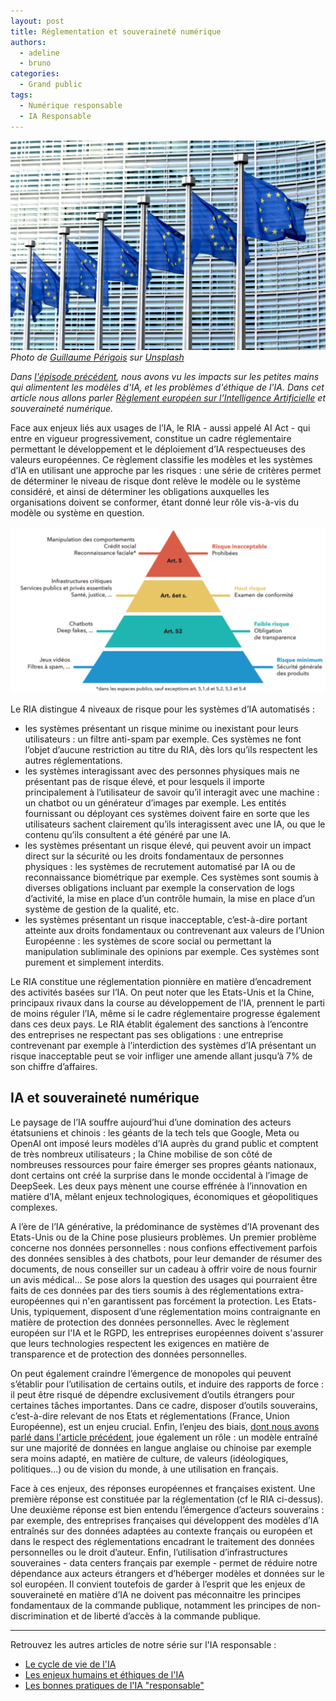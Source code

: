```yaml
---
layout: post
title: Réglementation et souveraineté numérique
authors:
  - adeline
  - bruno
categories:
  - Grand public
tags:
  - Numérique responsable
  - IA Responsable
---
```


![Parlement Européen](/images/ia-responsable/parlement-eu.jpg)
_Photo de [Guillaume Périgois](https://unsplash.com/fr/@guillaumeperigois) sur [Unsplash](https://unsplash.com/fr/photos/drapeaux-bleus-et-blancs-sur-le-mat-0NRkVddA2fw)_
      

_Dans [l'épisode précédent](/ia-responsable-enjeux-humains-ethiques/), nous avons vu les impacts sur les petites mains qui alimentent les modèles d'IA, et les problèmes d'éthique de l'IA. Dans cet article nous allons parler [Règlement européen sur l’Intelligence Artificielle](https://eur-lex.europa.eu/legal-content/FR/TXT/?uri=CELEX:32024R1689) et souveraineté numérique._

Face aux enjeux liés aux usages de l’IA, le RIA - aussi appelé AI Act - qui entre en vigueur progressivement, constitue un cadre réglementaire permettant le développement et le déploiement d’IA respectueuses des valeurs européennes. Ce règlement classifie les modèles et les systèmes d’IA en utilisant une approche par les risques : une série de critères permet de déterminer le niveau de risque dont relève le modèle ou le système considéré, et ainsi de déterminer les obligations auxquelles les organisations doivent se conformer, étant donné leur rôle vis-à-vis du modèle ou système en question.

![pyramide RIA](/images/ia-responsable/pyramide-ria.png)

Le RIA distingue 4 niveaux de risque pour les systèmes d’IA automatisés :
- les systèmes présentant un risque minime ou inexistant pour leurs utilisateurs : un filtre anti-spam par exemple. Ces systèmes ne font l’objet d’aucune restriction au titre du RIA, dès lors qu’ils respectent les autres réglementations.
- les systèmes interagissant avec des personnes physiques mais ne présentant pas de risque élevé, et pour lesquels il importe principalement à l’utilisateur de savoir qu’il interagit avec une machine : un chatbot ou un générateur d’images par exemple. Les entités fournissant ou déployant ces systèmes doivent faire en sorte que les utilisateurs sachent clairement qu’ils interagissent avec une IA, ou que le contenu qu’ils consultent a été généré par une IA.
- les systèmes présentant un risque élevé, qui peuvent avoir un impact direct sur la sécurité ou les droits fondamentaux de personnes physiques : les systèmes de recrutement automatisé par IA ou de reconnaissance biométrique par exemple. Ces systèmes sont soumis à diverses obligations incluant par exemple la conservation de logs d’activité, la mise en place d’un contrôle humain, la mise en place d’un système de gestion de la qualité, etc.
- les systèmes présentant un risque inacceptable, c’est-à-dire portant atteinte aux droits fondamentaux ou contrevenant aux valeurs de l’Union Européenne : les systèmes de score social ou permettant la manipulation subliminale des opinions par exemple. Ces systèmes sont purement et simplement interdits.

Le RIA constitue une réglementation pionnière en matière d’encadrement des activités basées sur l’IA. On peut noter que les Etats-Unis et la Chine, principaux rivaux dans la course au développement de l’IA, prennent le parti de moins réguler l’IA, même si le cadre réglementaire progresse également dans ces deux pays. Le RIA établit également des sanctions à l’encontre des entreprises ne respectant pas ses obligations : une entreprise contrevenant par exemple à l’interdiction des systèmes d’IA présentant un risque inacceptable peut se voir infliger une amende allant jusqu’à 7% de son chiffre d’affaires.

##  IA et souveraineté numérique

Le paysage de l’IA souffre aujourd’hui d’une domination des acteurs étatsuniens et chinois : les géants de la tech tels que Google, Meta ou OpenAI ont imposé leurs modèles d’IA auprès du grand public et comptent de très nombreux utilisateurs ; la Chine mobilise de son côté de nombreuses ressources pour faire émerger ses propres géants nationaux, dont certains ont créé la surprise dans le monde occidental à l’image de DeepSeek. Les deux pays mènent une course effrénée à l’innovation en matière d’IA, mêlant enjeux technologiques, économiques et géopolitiques complexes.

A l’ère de l’IA générative, la prédominance de systèmes d’IA provenant des Etats-Unis ou de la Chine pose plusieurs problèmes. Un premier problème concerne nos données personnelles : nous confions effectivement parfois des données sensibles à des chatbots, pour leur demander de résumer des documents, de nous conseiller sur un cadeau à offrir voire de nous fournir un avis médical… Se pose alors la question des usages qui pourraient être faits de ces données par des tiers soumis à des réglementations extra-européennes qui n'en garantissent pas forcément la protection. Les Etats-Unis, typiquement, disposent d’une réglementation moins contraignante en matière de protection des données personnelles. Avec le règlement européen sur l'IA et le RGPD, les entreprises européennes doivent s'assurer que leurs technologies respectent les exigences en matière de transparence et de protection des données personnelles.

On peut également craindre l’émergence de monopoles qui peuvent s’établir pour l’utilisation de certains outils, et induire des rapports de force : il peut être risqué de dépendre exclusivement d’outils étrangers pour certaines tâches importantes. Dans ce cadre, disposer d’outils souverains, c’est-à-dire relevant de nos Etats et réglementations (France, Union Européenne), est un enjeu crucial. Enfin, l’enjeu des biais, [dont nous avons parlé dans l'article précédent](/ia-responsable-enjeux-humains-ethiques/), joue également un rôle : un modèle entraîné sur une majorité de données en langue anglaise ou chinoise par exemple sera moins adapté, en matière de culture, de valeurs (idéologiques, politiques...) ou de vision du monde, à une utilisation en français.

Face à ces enjeux, des réponses européennes et françaises existent. Une première réponse est constituée par la réglementation (cf le RIA ci-dessus). Une deuxième réponse est bien entendu l’émergence d’acteurs souverains : par exemple, des entreprises françaises qui développent des modèles d’IA entraînés sur des données adaptées au contexte français ou européen et dans le respect des réglementations encadrant le traitement des données personnelles ou le droit d’auteur. Enfin, l’utilisation d’infrastructures souveraines - data centers français par exemple - permet de réduire notre dépendance aux acteurs étrangers et d’héberger modèles et données sur le sol européen. Il convient toutefois de garder à l’esprit que les enjeux de souveraineté en matière d’IA ne doivent pas méconnaitre les principes fondamentaux de la commande publique, notamment les principes de non-discrimination et de liberté d’accès à la commande publique.

----
Retrouvez les autres articles de notre série sur l'IA responsable :

- [Le cycle de vie de l'IA](/ia-responsable-cycle-de-vie)
- [Les enjeux humains et éthiques de l'IA](/ia-responsable-enjeux-humains-ethiques/)
- [Les bonnes pratiques de l'IA "responsable"](/ia-responsable-bonnes-pratiques)

